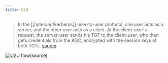 ```yaml
---
title: U2U
---
```


> In the [[notes/ad/kerberos]] user-to-user protocol, one user acts as a server, and the other user acts as a client.
> At the client-user's request, the server-user sends his TGT to the client-user, who then gets credentials from the KDC, encrypted with the session keys of both TGTs.
> [source](http://www.di-srv.unisa.it/~ads/corso-security/www/CORSO-0001/kerberos/ref/kerberos-faq.html#u2uauth)

![U2U flow([source](https://i.blackhat.com/USA-22/Wednesday/US-22-Forshaw-Taking-Kerberos-To-The-Next-Level.pdf))](kerberos-u2u-flow.png)
